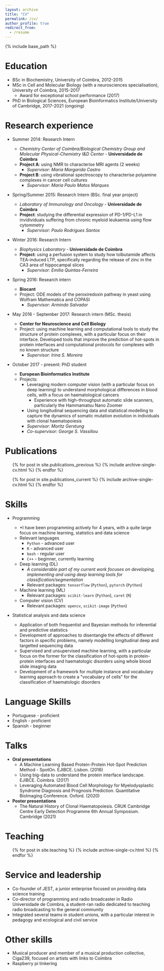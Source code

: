 ```yaml
---
layout: archive
title: "CV"
permalink: /cv/
author_profile: true
redirect_from:
  - /resume
---
```


{% include base_path %}

Education
======
* BSc in Biochemistry, University of Coimbra, 2012-2015
* MSc in Cell and Molecular Biology (with a neurosciences specialisation), University of Coimbra, 2015-2017
  * Award for exceptional school performance (2017)
* PhD in Biological Sciences, European Bioinformatics Institute/University of Cambridge, 2017-2021 (ongoing)
  
Research experience
======
* Summer 2014: Research Intern 
  * *Chemistry Center of Coimbra/Biological Chemistry Group and Molecular Physical-Chemistry I&D Center* - **Universidade de Coimbra**
  * **Project A**: using NMR to characterise MRI agents (2 weeks)
    * *Supervisor: Maria Margarida Castro*
  * **Project B**: using vibrational spectroscopy to characterise polyamine complexes in cancer cell cultures
    * *Supervisor: Maria Paulo Matos Marques*

* Spring/Summer 2015: Research Intern (BSc. final year project)
  * *Laboratory of Immunology and Oncology* - **Universidade de Coimbra**
  * **Project**: studying the differential expression of PD-1/PD-L1 in invidividuals suffering from chronic myeloid leukaemia using flow cytommetry
    * *Supervisor: Paulo Rodrigues Santos*

* Winter 2016: Research Intern
  * *Biophysics Laboratory* - **Universidade de Coimbra**
  * **Project**: using a perfusion system to study how tolbutamide affects TEA-induced LTP, specifically regarding the release of zinc in the CA3 area of hippocampal slices
    * *Supervisor: Emilia Quintas-Ferreira*

* Spring 2016: Research intern
  * **Biocant**
  * Project: ODE models of the peroxiredoxin pathway in yeast using Wolfram Mathematica and COPASI
    * *Supervisor: Armindo Salvador*

* May 2016 - September 2017: Research intern (MSc. thesis)
  * **Center for Neuroscience and Cell Biology**
  * Project: using machine learning and computational tools to study the structure of protein complexes, with a particular focus on their interface. Developed tools that improve the prediction of hot-spots in protein interfaces and computational protocols for complexes with no known structure
    * *Supervisor: Irina S. Moreira*

* October 2017 - present: PhD student
  * **European Bioinformatics Institute**
  * Projects: 
    * Leveraging modern computer vision (with a particular focus on deep learning) to understand morphological differences in blood cells, with a focus on haematological cancers
        * Experience with high-throughput automatic slide scanners, particularly the Hammamatsu Nano Zoomer
    * Using longitudinal sequencing data and statistical modelling to capture the dynamics of somatic mutation evolution in individuals with clonal haematopoiesis
    * *Supervisor: Moritz Gerstung*
    * *Co-supervisor: George S. Vassiliou*

Publications
======
  <ul>{% for post in site.publications_previous %}
    {% include archive-single-cv.html %}
  {% endfor %}</ul>
  <ul>{% for post in site.publications_current %}
    {% include archive-single-cv.html %}
  {% endfor %}</ul>

Skills
======
* Programming 
  * *I have been programming actively for 4 years, with a quite large focus on machine learning, statistics and data science
  * Relevant languages
    * `Python` - advanced user
    * `R` - advanced user
    * `bash` - regular user
    * `C++` - beginner, currently learning
  * Deep learning (DL)
    * *A considerable part of my current work focuses on developing, implementing and using deep learning tools for classification/segmentation*
    * Relevant packages: `tensorflow` (`Python`), `pytorch` (`Python`)
  * Machine learning (ML)
    * Relevant packages: `scikit-learn` (`Python`), `caret` (`R`) 
  * Computer vision (CV)
    * Relevant packages: `opencv`, `scikit-image` (`Python`)

* Statistical analysis and data science
  * Application of both frequentist and Bayesian methods for inferential and predictive statistics
  * Development of approaches to disentangle the effects of different factors in specific problems, namely modelling longitudinal deep and targetted sequencing data
  * Supervised and unsupervised machine learning, with a particular focus on the former for the classification of hot-spots in protein-protein interfaces and haematologic disorders using whole blood slide imaging data
  * Development of a framework for multiple instance and vocabulary learning approach to create a "vocabulary of cells" for the classification of haematologic disorders

Language Skills
=====
  * Portuguese - proficient 
  * English - proficient
  * Spanish - beginner

Talks
======
  * **Oral presentations**
    * A Machine Learning Based Protein-Protein Hot-Spot Prediction Method - SpotOn. EJIBCE. Lisbon. (2016)
    * Using big-data to understand the protein interface landscape. EJIBCE. Coimbra. (2017)
    * Leveraging Automated Blood Cell Morphology for Myelodysplastic Syndrome Diagnosis and Prognosis Prediction. Quantitative BioImaging Conference. Oxford. (2020)
  * **Poster presentations**
    * The Natural History of Clonal Haematopoiesis. CRUK Cambridge Centre Early Detection Programme 6th Annual Symposium. Cambridge (2021)

Teaching
======
  <ul>{% for post in site.teaching %}
    {% include archive-single-cv.html %}
  {% endfor %}</ul>
  
Service and leadership
======
* Co-founder of JEST, a junior enterprise focused on providing data science training
* Co-director of programming and radio broadcaster in Radio Universidade de Coimbra, a student-ran radio dedicated to teaching radio broadcasting to the general community
* Integrated several teams in student unions, with a particular interest in pedagogy and ecological and civil service

Other skills
=====
* Musical producer and member of a musical production collective, Ciga239, focused on artists with links to Coimbra
* Raspberry pi tinkering
